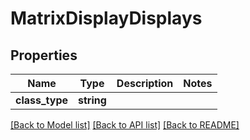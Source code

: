 # MatrixDisplayDisplays

## Properties
Name | Type | Description | Notes
------------ | ------------- | ------------- | -------------
**class_type** | **string** |  | 

[[Back to Model list]](../README.md#documentation-for-models) [[Back to API list]](../README.md#documentation-for-api-endpoints) [[Back to README]](../README.md)


